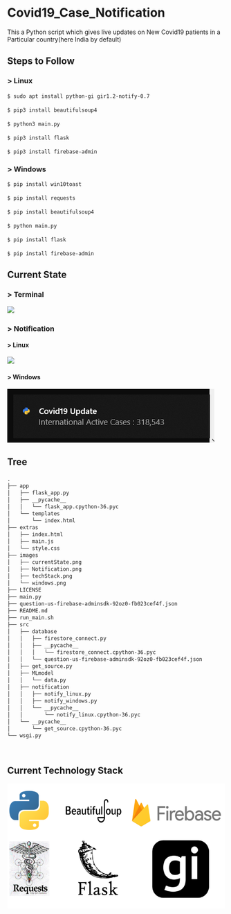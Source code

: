 ﻿# Covid19_Case_Notification
This a Python script which gives live updates on New Covid19 patients in a Particular country(here India by default)


## Steps to Follow

### > Linux

```shell
$ sudo apt install python-gi gir1.2-notify-0.7

$ pip3 install beautifulsoup4

$ python3 main.py

$ pip3 install flask

$ pip3 install firebase-admin

```
### > Windows

```shell
$ pip install win10toast

$ pip install requests

$ pip install beautifulsoup4

$ python main.py

$ pip install flask

$ pip install firebase-admin

```

## Current State

### > Terminal
![](images/currentState.png)

### > Notification

#### > Linux
![](images/Notification.png)
#### > Windows
![](images/windows.png)

## Tree

```shell
.
├── app
│   ├── flask_app.py
│   ├── __pycache__
│   │   └── flask_app.cpython-36.pyc
│   └── templates
│       └── index.html
├── extras
│   ├── index.html
│   ├── main.js
│   └── style.css
├── images
│   ├── currentState.png
│   ├── Notification.png
│   ├── techStack.png
│   └── windows.png
├── LICENSE
├── main.py
├── question-us-firebase-adminsdk-92oz0-fb023cef4f.json
├── README.md
├── run_main.sh
├── src
│   ├── database
│   │   ├── firestore_connect.py
│   │   ├── __pycache__
│   │   │   └── firestore_connect.cpython-36.pyc
│   │   └── question-us-firebase-adminsdk-92oz0-fb023cef4f.json
│   ├── get_source.py
│   ├── MLmodel
│   │   └── data.py
│   ├── notification
│   │   ├── notify_linux.py
│   │   ├── notify_windows.py
│   │   └── __pycache__
│   │       └── notify_linux.cpython-36.pyc
│   └── __pycache__
│       └── get_source.cpython-36.pyc
└── wsgi.py



```

## Current Technology Stack

![](images/techStack.png)
